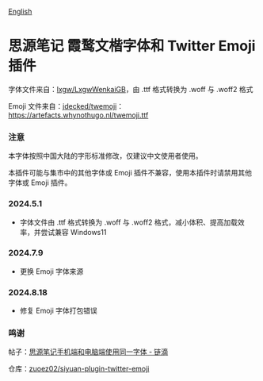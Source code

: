 [English](https://github.com/TCOTC/siyuan-ttf-LXGWWenKaiGB-and-Twemoji/blob/main/README.md)

# 思源笔记 霞鹜文楷字体和 Twitter Emoji 插件

字体文件来自：[lxgw/LxgwWenkaiGB](https://github.com/lxgw/LxgwWenkaiGB)，由 .ttf 格式转换为 .woff 与 .woff2 格式

Emoji 文件来自：[jdecked/twemoji](https://github.com/jdecked/twemoji)：https://artefacts.whynothugo.nl/twemoji.ttf

### 注意

本字体按照中国大陆的字形标准修改，仅建议中文使用者使用。

本插件可能与集市中的其他字体或 Emoji 插件不兼容，使用本插件时请禁用其他字体或 Emoji 插件。

### 2024.5.1

- 字体文件由 .ttf 格式转换为 .woff 与 .woff2 格式，减小体积、提高加载效率，并尝试兼容 Windows11

### 2024.7.9

- 更换 Emoji 字体来源

### 2024.8.18

- 修复 Emoji 字体打包错误

### 鸣谢

帖子：[思源笔记手机端和电脑端使用同一字体 - 链滴](https://ld246.com/article/1705399357823)

仓库：[zuoez02/siyuan-plugin-twitter-emoji](https://github.com/zuoez02/siyuan-plugin-twitter-emoji)